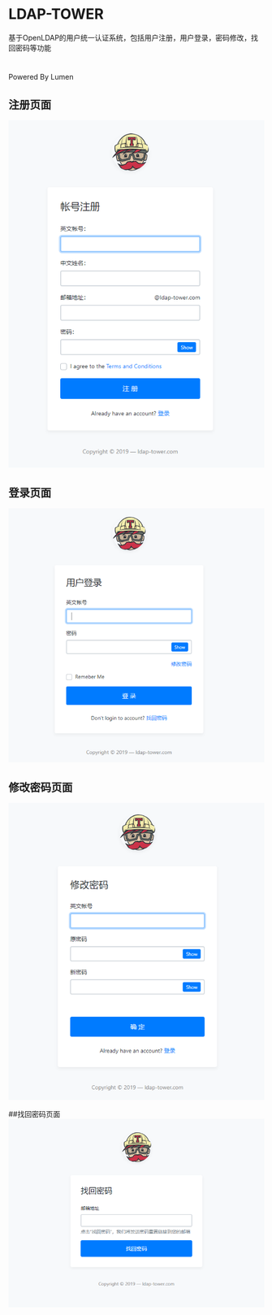 # LDAP-TOWER
基于OpenLDAP的用户统一认证系统，包括用户注册，用户登录，密码修改，找回密码等功能
#
Powered By Lumen

## 注册页面
![avatar](resources/images/register.png)

## 登录页面
![avatar](resources/images/login.png)

## 修改密码页面
![avatar](resources/images/change.png)
 
##找回密码页面
![avatar](resources/images/find.png)